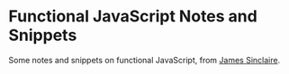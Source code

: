 # Functional JavaScript Notes and Snippets
Some notes and snippets on functional JavaScript, from [James Sinclaire](https://jrsinclair.com/web-development/).
